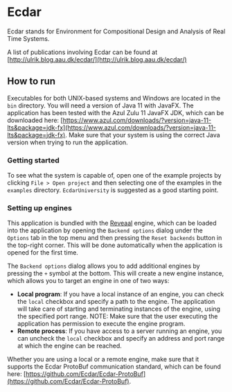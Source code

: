 # Ecdar
Ecdar stands for Environment for Compositional Design and Analysis of Real Time Systems.

A list of publications involving Ecdar can be found at [http://ulrik.blog.aau.dk/ecdar/](http://ulrik.blog.aau.dk/ecdar/)

## How to run
Executables for both UNIX-based systems and Windows are located in the `bin` directory. You will need a version of Java 11 with JavaFX. The application has been tested with the Azul Zulu 11 JavaFX JDK, which can be downloaded here: [https://www.azul.com/downloads/?version=java-11-lts&package=jdk-fx](https://www.azul.com/downloads/?version=java-11-lts&package=jdk-fx). Make sure that your system is using the correct Java version when trying to run the application.

### Getting started
To see what the system is capable of, open one of the example projects by clicking `File > Open project` and then selecting one of the examples in the `examples` directory. `EcdarUniversity` is suggested as a good starting point.

### Setting up engines
This application is bundled with the [Reveaal](https://github.com/Ecdar/Reveaal) engine, which can be loaded into the application by opening the `Backend options` dialog under the `Options` tab in the top menu and then pressing the `Reset backends` button in the top-right corner. This will be done automatically when the application is opened for the first time.

The `Backend options` dialog allows you to add additional engines by pressing the `+` symbol at the bottom. This will create a new engine instance, which allows you to target an engine in one of two ways:
- **Local program**: If you have a local instance of an engine, you can check the `local` checkbox and specify a path to the engine. The application will take care of starting and terminating instances of the engine, using the specified port range. NOTE: Make sure that the user executing the application has permission to execute the engine program.
- **Remote process**: If you have access to a server running an engine, you can uncheck the `local` checkbox and specify an address and port range at which the engine can be reached.

Whether you are using a local or a remote engine, make sure that it supports the Ecdar ProtoBuf communication standard, which can be found here: [https://github.com/Ecdar/Ecdar-ProtoBuf](https://github.com/Ecdar/Ecdar-ProtoBuf).